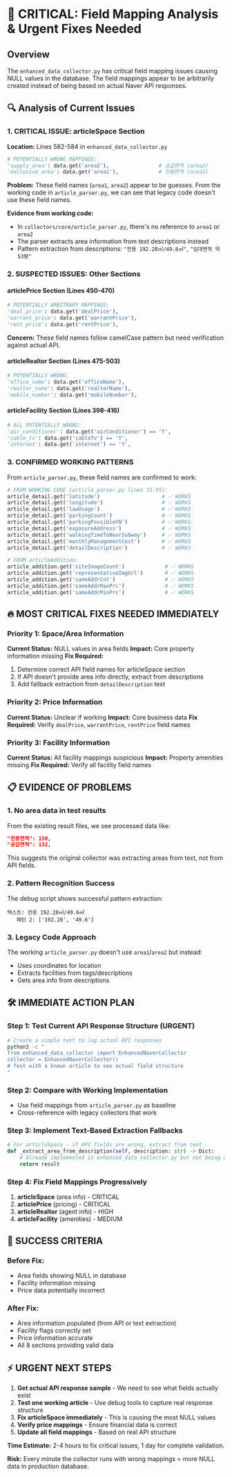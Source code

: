 # 🚨 CRITICAL: Field Mapping Analysis & Urgent Fixes Needed

## Overview
The `enhanced_data_collector.py` has critical field mapping issues causing NULL values in the database. The field mappings appear to be arbitrarily created instead of being based on actual Naver API responses.

## 🔍 Analysis of Current Issues

### 1. **CRITICAL ISSUE: articleSpace Section** 
**Location:** Lines 582-584 in `enhanced_data_collector.py`
```python
# POTENTIALLY WRONG MAPPINGS:
'supply_area': data.get('area2'),                # 공급면적 (area2)
'exclusive_area': data.get('area1'),             # 전용면적 (area1)  
```

**Problem:** These field names (`area1`, `area2`) appear to be guesses. From the working code in `article_parser.py`, we can see that legacy code doesn't use these field names.

**Evidence from working code:**
- In `collectors/core/article_parser.py`, there's no reference to `area1` or `area2`
- The parser extracts area information from text descriptions instead
- Pattern extraction from descriptions: `"전용 192.28㎡/49.6㎡"`, `"임대면적 약 53평"`

### 2. **SUSPECTED ISSUES: Other Sections**

#### articlePrice Section (Lines 450-470)
```python
# POTENTIALLY ARBITRARY MAPPINGS:
'deal_price': data.get('dealPrice'),
'warrant_price': data.get('warrantPrice'),
'rent_price': data.get('rentPrice'),
```
**Concern:** These field names follow camelCase pattern but need verification against actual API.

#### articleRealtor Section (Lines 475-503)
```python
# POTENTIALLY WRONG:
'office_name': data.get('officeName'),
'realtor_name': data.get('realtorName'),
'mobile_number': data.get('mobileNumber'),
```

#### articleFacility Section (Lines 398-416)
```python
# ALL POTENTIALLY WRONG:
'air_conditioner': data.get('airConditioner') == 'Y',
'cable_tv': data.get('cableTv') == 'Y',
'internet': data.get('internet') == 'Y',
```

### 3. **CONFIRMED WORKING PATTERNS**

From `article_parser.py`, these field names are confirmed to work:
```python
# FROM WORKING CODE (article_parser.py lines 15-55):
article_detail.get('latitude')                    # ✅ WORKS
article_detail.get('longitude')                   # ✅ WORKS  
article_detail.get('lawUsage')                    # ✅ WORKS
article_detail.get('parkingCount')                # ✅ WORKS
article_detail.get('parkingPossibleYN')           # ✅ WORKS
article_detail.get('exposureAddress')             # ✅ WORKS
article_detail.get('walkingTimeToNearSubway')     # ✅ WORKS
article_detail.get('monthlyManagementCost')       # ✅ WORKS
article_detail.get('detailDescription')           # ✅ WORKS

# FROM articleAddition:
article_addition.get('siteImageCount')             # ✅ WORKS
article_addition.get('representativeImgUrl')       # ✅ WORKS
article_addition.get('sameAddrCnt')                # ✅ WORKS
article_addition.get('sameAddrMaxPrc')             # ✅ WORKS
article_addition.get('sameAddrMinPrc')             # ✅ WORKS
```

## 🔥 **MOST CRITICAL FIXES NEEDED IMMEDIATELY**

### Priority 1: Space/Area Information
**Current Status:** NULL values in area fields
**Impact:** Core property information missing
**Fix Required:** 
1. Determine correct API field names for articleSpace section
2. If API doesn't provide area info directly, extract from descriptions
3. Add fallback extraction from `detailDescription` text

### Priority 2: Price Information  
**Current Status:** Unclear if working
**Impact:** Core business data
**Fix Required:** Verify `dealPrice`, `warrantPrice`, `rentPrice` field names

### Priority 3: Facility Information
**Current Status:** All facility mappings suspicious
**Impact:** Property amenities missing
**Fix Required:** Verify all facility field names

## 📋 **EVIDENCE OF PROBLEMS**

### 1. No area data in test results
From the existing result files, we see processed data like:
```json
"전용면적": 150,
"공급면적": 132,
```
This suggests the original collector was extracting areas from text, not from API fields.

### 2. Pattern Recognition Success
The debug script shows successful pattern extraction:
```
텍스트: 전용 192.28㎡/49.6㎡
   패턴 2: ['192.28', '49.6']
```

### 3. Legacy Code Approach
The working `article_parser.py` doesn't use `area1`/`area2` but instead:
- Uses coordinates for location
- Extracts facilities from tags/descriptions  
- Gets area info from descriptions

## 🛠️ **IMMEDIATE ACTION PLAN**

### Step 1: Test Current API Response Structure (URGENT)
```bash
# Create a simple test to log actual API responses
python3 -c "
from enhanced_data_collector import EnhancedNaverCollector
collector = EnhancedNaverCollector()
# Test with a known article to see actual field structure
"
```

### Step 2: Compare with Working Implementation
- Use field mappings from `article_parser.py` as baseline
- Cross-reference with legacy collectors that work

### Step 3: Implement Text-Based Extraction Fallbacks
```python
# For articleSpace - if API fields are wrong, extract from text
def _extract_area_from_description(self, description: str) -> Dict:
    # Already implemented in enhanced_data_collector.py but not being used
    return result
```

### Step 4: Fix Field Mappings Progressively
1. **articleSpace** (area info) - CRITICAL
2. **articlePrice** (pricing) - CRITICAL  
3. **articleRealtor** (agent info) - HIGH
4. **articleFacility** (amenities) - MEDIUM

## 🎯 **SUCCESS CRITERIA**

### Before Fix:
- Area fields showing NULL in database
- Facility information missing
- Price data potentially incorrect

### After Fix:
- Area information populated (from API or text extraction)
- Facility flags correctly set
- Price information accurate
- All 8 sections providing valid data

## ⚡ **URGENT NEXT STEPS**

1. **Get actual API response sample** - We need to see what fields actually exist
2. **Test one working article** - Use debug tools to capture real response structure  
3. **Fix articleSpace immediately** - This is causing the most NULL values
4. **Verify price mappings** - Ensure financial data is correct
5. **Update all field mappings** - Based on real API structure

**Time Estimate:** 2-4 hours to fix critical issues, 1 day for complete validation.

**Risk:** Every minute the collector runs with wrong mappings = more NULL data in production database.